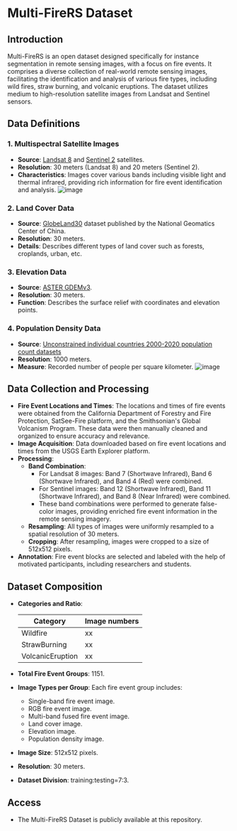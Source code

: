 # Multi-FireRS Dataset

## Introduction

Multi-FireRS is an open dataset designed specifically for instance segmentation in remote sensing images, with a focus on fire events. It comprises a diverse collection of real-world remote sensing images, facilitating the identification and analysis of various fire types, including wild fires, straw burning, and volcanic eruptions. The dataset utilizes medium to high-resolution satellite images from Landsat and Sentinel sensors.

## Data Definitions

### 1. Multispectral Satellite Images
   - **Source**: [Landsat 8](https://earthexplorer.usgs.gov/) and [Sentinel 2](https://scihub.copernicus.eu/dhus/) satellites.
   - **Resolution**: 30 meters (Landsat 8) and 20 meters (Sentinel 2).
   - **Characteristics**: Images cover various bands including visible light and thermal infrared,  providing rich information for fire event identification and analysis.
   ![image](https://github.com/Bella0818/Datasets/assets/79988921/1e7dd5aa-3571-4314-b04e-569adf688861)

### 2. Land Cover Data
   - **Source**: [GlobeLand30](https://www.webmap.cn/commres.do?method=globeIndex) dataset published by the National Geomatics Center of China.
   - **Resolution**: 30 meters.
   - **Details**: Describes different types of land cover such as forests, croplands, urban, etc.

### 3. Elevation Data
   - **Source**: [ASTER GDEMv3](https://www.gscloud.cn/sources/accessdata/aeab8000652a45b38afbb7ff023ddabb?pid=302).
   - **Resolution**: 30 meters.
   - **Function**: Describes the surface relief with coordinates and elevation points.

### 4. Population Density Data
   - **Source**: [Unconstrained individual countries 2000-2020 population count datasets](https://hub.worldpop.org/project/categories?id=18Proc)
   - **Resolution**: 1000 meters.
   - **Measure**: Recorded number of people per square kilometer.
![image](https://github.com/Bella0818/Datasets/assets/79988921/110caba5-7c37-4bfc-b0f9-8cd9e284560a)

## Data Collection and Processing

- **Fire Event Locations and Times**: The locations and times of fire events were obtained from the California Department of Forestry and Fire Protection, SatSee-Fire platform, and the Smithsonian's Global Volcanism Program. These data were then manually cleaned and organized to ensure accuracy and relevance.
- **Image Acquisition**: Data downloaded based on fire event locations and times from the USGS Earth Explorer platform.
- **Processing**: 
  - **Band Combination**:
    - For Landsat 8 images: Band 7 (Shortwave Infrared), Band 6 (Shortwave Infrared), and Band 4 (Red) were combined.
    - For Sentinel images: Band 12 (Shortwave Infrared), Band 11 (Shortwave Infrared), and Band 8 (Near Infrared) were combined.
    - These band combinations were performed to generate false-color images, providing enriched fire event information in the remote sensing imagery.
  - **Resampling**: All types of images were uniformly resampled to a spatial resolution of 30 meters.
  - **Cropping**: After resampling, images were cropped to a size of 512x512 pixels.
- **Annotation**: Fire event blocks are selected and labeled with the help of motivated participants, including researchers and students.

## Dataset Composition

- **Categories and Ratio**: 

    | Category | Image numbers |
    |---|---|
    | Wildfire | xx |
    | StrawBurning | xx |
    | VolcanicEruption | xx |
- **Total Fire Event Groups**: 1151.
- **Image Types per Group**: Each fire event group includes:
  - Single-band fire event image.
  - RGB fire event image.
  - Multi-band fused fire event image.
  - Land cover image.
  - Elevation image.
  - Population density image.
- **Image Size**: 512x512 pixels.
- **Resolution**: 30 meters.
- **Dataset Division**: training:testing=7:3.

## Access

- The Multi-FireRS Dataset is publicly available at this repository.
